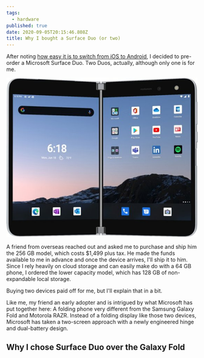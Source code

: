 ```yaml
---
tags:
  - hardware
published: true
date: 2020-09-05T20:15:46.808Z
title: Why I bought a Surface Duo (or two)
---
```

After noting [how easy it is to switch from iOS to Android](https://www.kctofel.com/thoughts-on-switching-from-iphone-to-android-these-days/), I decided to pre-order a Microsoft Surface Duo. Two Duos, actually, although only one is for me. 

![Surface Duo](/src/images/surface-duo.jpg "Surface Duo")

A friend from overseas reached out and asked me to purchase and ship him the 256 GB model, which costs $1,499 plus tax. He made the funds available to me in advance and once the device arrives, I'll ship it to him. Since I rely heavily on cloud storage and can easily make do with a 64 GB phone, I ordered the lower capacity model, which has 128 GB of non-expandable local storage.

Buying two devices paid off for me, but I'll explain that in a bit.

Like me, my friend an early adopter and is intrigued by what Microsoft has put together here: A folding phone very different from the Samsung Galaxy Fold and Motorola RAZR. Instead of a folding display like those two devices, Microsoft has taken a two-screen approach with a newly engineered hinge and dual-battery design.

## Why I chose Surface Duo over the Galaxy Fold